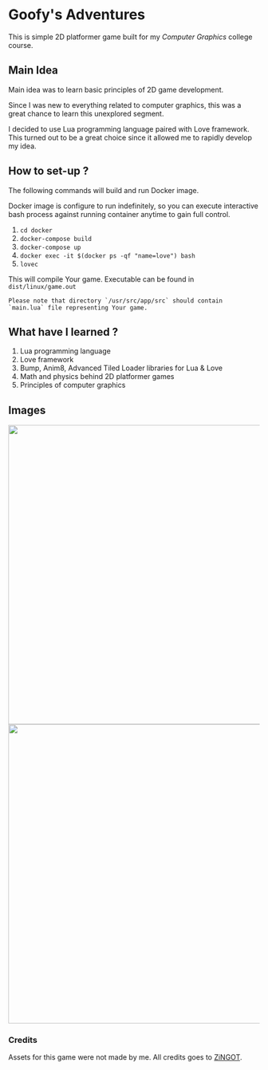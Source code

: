 # Goofy's Adventures

This is simple 2D platformer game built for my *Computer Graphics* college course.

## Main Idea

Main idea was to learn basic principles of 2D game development.

Since I was new to everything related to computer graphics, this was a great chance to learn this unexplored segment.

I decided to use Lua programming language paired with Love framework. This turned out to be a great choice since it allowed me to rapidly develop my idea.

## How to set-up ?
The following commands will build and run Docker image.

Docker image is configure to run indefinitely, so you can execute interactive bash process against running container anytime to gain full control.

1. `cd docker`
2. `docker-compose build`
3. `docker-compose up`
4. `docker exec -it $(docker ps -qf "name=love") bash`
5. `lovec`

This will compile Your game. Executable can be found in `dist/linux/game.out`
    
    Please note that directory `/usr/src/app/src` should contain `main.lua` file representing Your game.

## What have I learned ?
1. Lua programming language
2. Love framework
3. Bump, Anim8, Advanced Tiled Loader libraries for Lua & Love
4. Math and physics behind 2D platformer games
5. Principles of computer graphics

## Images

<img src="https://drive.google.com/uc?export=view&id=1GseQQZKV_HIZ-Hj2mtzmUfjZS4Bw2Ucs" width="600">

<img src="https://drive.google.com/uc?export=view&id=1VzeyTZ7tHqFD6mkIRaS4WY00ktmK9z3r" width="600">

### Credits

Assets for this game were not made by me. All credits goes to [ZiNGOT](http://opengameart.org/content/gfxlib-fuzed).
